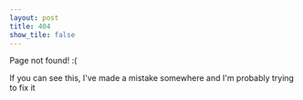 ```yaml
---
layout: post
title: 404
show_tile: false
---
```


Page not found! :(

If you can see this, I've made a mistake somewhere and I'm probably trying to fix it